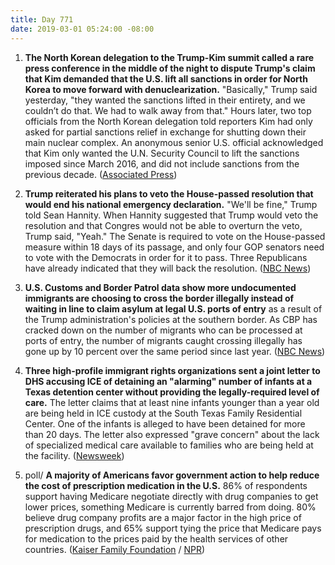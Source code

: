 ```yaml
---
title: Day 771
date: 2019-03-01 05:24:00 -08:00
---
```


1. **The North Korean delegation to the Trump-Kim summit called a rare press conference in the middle of the night to dispute Trump's claim that Kim demanded that the U.S. lift all sanctions in order for North Korea to move forward with denuclearization.** "Basically," Trump said yesterday, "they wanted the sanctions lifted in their entirety, and we couldn’t do that. We had to walk away from that." Hours later, two top officials from the North Korean delegation told reporters Kim had only asked for partial sanctions relief in exchange for shutting down their main nuclear complex. An anonymous senior U.S. official acknowledged that Kim only wanted the U.N. Security Council to lift the sanctions imposed since March 2016, and did not include sanctions from the previous decade. ([Associated Press](https://apnews.com/85250b96c38b4a238139e753302d9742))

2. **Trump reiterated his plans to veto the House-passed resolution that would end his national emergency declaration.** "We'll be fine," Trump told Sean Hannity. When Hannity suggested that Trump would veto the resolution and that Congres would not be able to overturn the veto, Trump said, "Yeah." The Senate is required to vote on the House-passed measure within 18 days of its passage, and only four GOP senators need to vote with the Democrats in order for it to pass. Three Republicans have already indicated that they will back the resolution. ([NBC News](https://www.nbcnews.com/politics/politics-news/trump-says-he-will-veto-resolution-terminating-national-emergency-n977991))

3. **U.S. Customs and Border Patrol data show more undocumented immigrants are choosing to cross the border illegally instead of waiting in line to claim asylum at legal U.S. ports of entry** as a result of the Trump administration's policies at the southern border. As CBP has cracked down on the number of migrants who can be processed at ports of entry, the number of migrants caught crossing illegally has gone up by 10 percent over the same period since last year. ([NBC News](https://www.nbcnews.com/politics/immigration/trump-restricted-flow-border-more-migrants-trying-sneak-through-undetected-n976356))

4. **Three high-profile immigrant rights organizations sent a joint letter to DHS accusing ICE of detaining an "alarming" number of infants at a Texas detention center without providing the legally-required level of care.** The letter claims that at least nine infants younger than a year old are being held in ICE custody at the South Texas Family Residential Center. One of the infants is alleged to have been detained for more than 20 days. The letter also expressed "grave concern" about the lack of specialized medical care available to families who are being held at the facility. ([Newsweek](https://www.newsweek.com/ice-detaining-alarming-number-infants-young-5-years-old-immigration-groups-1348648))

5. poll/ **A majority of Americans favor government action to help reduce the cost of prescription medication in the U.S.** 86% of respondents support having Medicare negotiate directly with drug companies to get lower prices, something Medicare is currently barred from doing. 80% believe drug company profits are a major factor in the high price of prescription drugs, and 65% support tying the price that Medicare pays for medication to the prices paid by the health services of other countries. ([Kaiser Family Foundation](https://www.kff.org/health-reform/poll-finding/kff-health-tracking-poll-february-2019-prescription-drugs/) / [NPR](https://www.npr.org/sections/health-shots/2019/03/01/699086303/poll-americans-support-government-action-to-curb-prescription-drug-prices))
